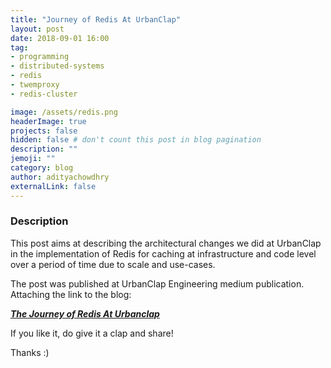 ```yaml
---
title: "Journey of Redis At UrbanClap"
layout: post
date: 2018-09-01 16:00
tag:
- programming
- distributed-systems
- redis
- twemproxy
- redis-cluster

image: /assets/redis.png
headerImage: true
projects: false
hidden: false # don't count this post in blog pagination
description: ""
jemoji: ""
category: blog
author: adityachowdhry
externalLink: false
---
```


### Description

This post aims at describing the architectural changes we did at UrbanClap in the implementation of Redis for caching at infrastructure and code level over a period of time due to scale and use-cases.

The post was published at UrbanClap Engineering medium publication. Attaching the link to the blog:

***[The Journey of Redis At Urbanclap](https://medium.com/urbanclap-engineering/the-journey-of-redis-at-urbanclap-8a629c32a2eb)***

If you like it, do give it a clap and share!

Thanks :)
